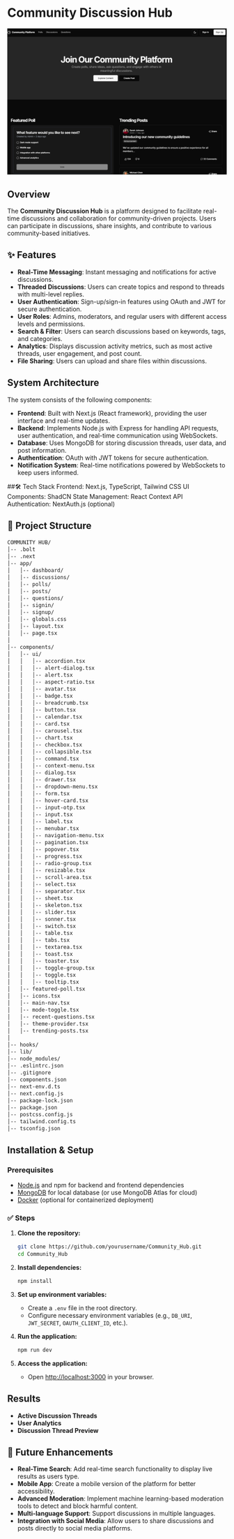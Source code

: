 # Community Discussion Hub
![image12](https://github.com/Abdulla-1234/Community-Discussion-Hub/blob/main/Images/Home_page.png)

## Overview
The **Community Discussion Hub** is a platform designed to facilitate real-time discussions and collaboration for community-driven projects. Users can participate in discussions, share insights, and contribute to various community-based initiatives.

## ✨ Features
- **Real-Time Messaging**: Instant messaging and notifications for active discussions.
- **Threaded Discussions**: Users can create topics and respond to threads with multi-level replies.
- **User Authentication**: Sign-up/sign-in features using OAuth and JWT for secure authentication.
- **User Roles**: Admins, moderators, and regular users with different access levels and permissions.
- **Search & Filter**: Users can search discussions based on keywords, tags, and categories.
- **Analytics**: Displays discussion activity metrics, such as most active threads, user engagement, and post count.
- **File Sharing**: Users can upload and share files within discussions.

## System Architecture
The system consists of the following components:
- **Frontend**: Built with Next.js (React framework), providing the user interface and real-time updates.
- **Backend**: Implements Node.js with Express for handling API requests, user authentication, and real-time communication using WebSockets.
- **Database**: Uses MongoDB for storing discussion threads, user data, and post information.
- **Authentication**: OAuth with JWT tokens for secure authentication.
- **Notification System**: Real-time notifications powered by WebSockets to keep users informed.
  
##🛠️ Tech Stack
Frontend: Next.js, TypeScript, Tailwind CSS
UI Components: ShadCN
State Management: React Context API
Authentication: NextAuth.js (optional)

## 📂 Project Structure
```
COMMUNITY HUB/
│-- .bolt
│-- .next
│-- app/
│   │-- dashboard/
│   │-- discussions/
│   │-- polls/
│   │-- posts/
│   │-- questions/
│   │-- signin/
│   │-- signup/
│   │-- globals.css
│   │-- layout.tsx
│   │-- page.tsx
│
│-- components/
│   │-- ui/
│   │   │-- accordion.tsx
│   │   │-- alert-dialog.tsx
│   │   │-- alert.tsx
│   │   │-- aspect-ratio.tsx
│   │   │-- avatar.tsx
│   │   │-- badge.tsx
│   │   │-- breadcrumb.tsx
│   │   │-- button.tsx
│   │   │-- calendar.tsx
│   │   │-- card.tsx
│   │   │-- carousel.tsx
│   │   │-- chart.tsx
│   │   │-- checkbox.tsx
│   │   │-- collapsible.tsx
│   │   │-- command.tsx
│   │   │-- context-menu.tsx
│   │   │-- dialog.tsx
│   │   │-- drawer.tsx
│   │   │-- dropdown-menu.tsx
│   │   │-- form.tsx
│   │   │-- hover-card.tsx
│   │   │-- input-otp.tsx
│   │   │-- input.tsx
│   │   │-- label.tsx
│   │   │-- menubar.tsx
│   │   │-- navigation-menu.tsx
│   │   │-- pagination.tsx
│   │   │-- popover.tsx
│   │   │-- progress.tsx
│   │   │-- radio-group.tsx
│   │   │-- resizable.tsx
│   │   │-- scroll-area.tsx
│   │   │-- select.tsx
│   │   │-- separator.tsx
│   │   │-- sheet.tsx
│   │   │-- skeleton.tsx
│   │   │-- slider.tsx
│   │   │-- sonner.tsx
│   │   │-- switch.tsx
│   │   │-- table.tsx
│   │   │-- tabs.tsx
│   │   │-- textarea.tsx
│   │   │-- toast.tsx
│   │   │-- toaster.tsx
│   │   │-- toggle-group.tsx
│   │   │-- toggle.tsx
│   │   │-- tooltip.tsx
│   │-- featured-poll.tsx
│   │-- icons.tsx
│   │-- main-nav.tsx
│   │-- mode-toggle.tsx
│   │-- recent-questions.tsx
│   │-- theme-provider.tsx
│   │-- trending-posts.tsx
│
│-- hooks/
│-- lib/
│-- node_modules/
│-- .eslintrc.json
│-- .gitignore
│-- components.json
│-- next-env.d.ts
│-- next.config.js
│-- package-lock.json
│-- package.json
│-- postcss.config.js
│-- tailwind.config.ts
│-- tsconfig.json
```

## Installation & Setup
### Prerequisites
- [Node.js](https://nodejs.org/) and npm for backend and frontend dependencies
- [MongoDB](https://www.mongodb.com/) for local database (or use MongoDB Atlas for cloud)
- [Docker](https://www.docker.com/) (optional for containerized deployment)

### ✅ Steps
1. **Clone the repository:**
   ```sh
   git clone https://github.com/yourusername/Community_Hub.git
   cd Community_Hub
   ```
2. **Install dependencies:**
   ```sh
   npm install
   ```
3. **Set up environment variables:**
   - Create a `.env` file in the root directory.
   - Configure necessary environment variables (e.g., `DB_URI`, `JWT_SECRET`, `OAUTH_CLIENT_ID`, etc.).

4. **Run the application:**
   ```sh
   npm run dev
   ```

5. **Access the application:**
   - Open [http://localhost:3000](http://localhost:3000) in your browser.

## Results
- **Active Discussion Threads**
- **User Analytics**
- **Discussion Thread Preview**

## 🎯 Future Enhancements
- **Real-Time Search**: Add real-time search functionality to display live results as users type.
- **Mobile App**: Create a mobile version of the platform for better accessibility.
- **Advanced Moderation**: Implement machine learning-based moderation tools to detect and block harmful content.
- **Multi-language Support**: Support discussions in multiple languages.
- **Integration with Social Media**: Allow users to share discussions and posts directly to social media platforms.
